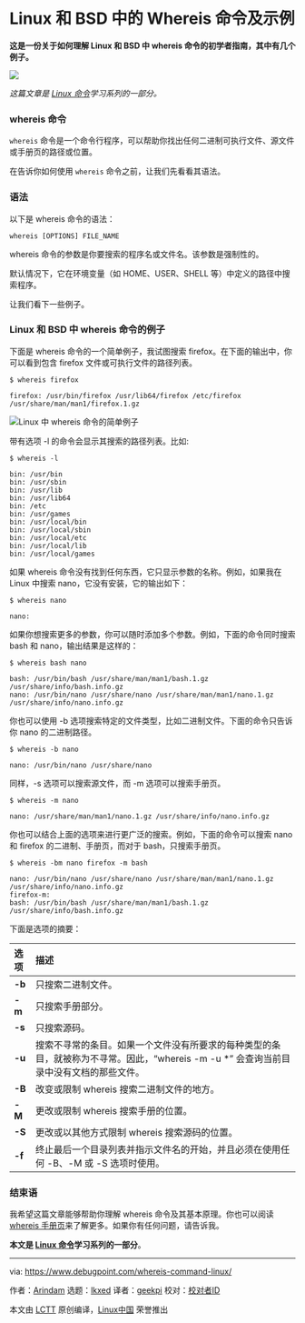 [#]: subject: "Whereis Command in Linux and BSD with Examples"
[#]: via: "https://www.debugpoint.com/whereis-command-linux/"
[#]: author: "Arindam https://www.debugpoint.com/author/admin1/"
[#]: collector: "lkxed"
[#]: translator: "geekpi"
[#]: reviewer: " "
[#]: publisher: " "
[#]: url: " "

Linux 和 BSD 中的 Whereis 命令及示例
======

**这是一份关于如何理解 Linux 和 BSD 中 whereis 命令的初学者指南，其中有几个例子。**

![][1]

_这篇文章是 [Linux 命令][2]学习系列的一部分。_

### whereis 命令

`whereis` 命令是一个命令行程序，可以帮助你找出任何二进制可执行文件、源文件或手册页的路径或位置。

在告诉你如何使用 `whereis` 命令之前，让我们先看看其语法。

### 语法

以下是 whereis 命令的语法：

```
whereis [OPTIONS] FILE_NAME
```

whereis 命令的参数是你要搜索的程序名或文件名。该参数是强制性的。

默认情况下，它在环境变量（如 HOME、USER、SHELL 等）中定义的路径中搜索程序。

让我们看下一些例子。

### Linux 和 BSD 中 whereis 命令的例子

下面是 whereis 命令的一个简单例子，我试图搜索 firefox。在下面的输出中，你可以看到包含 firefox 文件或可执行文件的路径列表。

```
$ whereis firefox

firefox: /usr/bin/firefox /usr/lib64/firefox /etc/firefox /usr/share/man/man1/firefox.1.gz
```

![Linux 中 whereis 命令的简单例子][3]

带有选项 -l 的命令会显示其搜索的路径列表。比如:

```
$ whereis -l

bin: /usr/bin
bin: /usr/sbin
bin: /usr/lib
bin: /usr/lib64
bin: /etc
bin: /usr/games
bin: /usr/local/bin
bin: /usr/local/sbin
bin: /usr/local/etc
bin: /usr/local/lib
bin: /usr/local/games
```

如果 whereis 命令没有找到任何东西，它只显示参数的名称。例如，如果我在 Linux 中搜索 nano，它没有安装，它的输出如下：

```
$ whereis nano
```

```
nano:
```

如果你想搜索更多的参数，你可以随时添加多个参数。例如，下面的命令同时搜索 bash 和 nano，输出结果是这样的：

```
$ whereis bash nano

bash: /usr/bin/bash /usr/share/man/man1/bash.1.gz /usr/share/info/bash.info.gz
nano: /usr/bin/nano /usr/share/nano /usr/share/man/man1/nano.1.gz /usr/share/info/nano.info.gz
```

你也可以使用 -b 选项搜索特定的文件类型，比如二进制文件。下面的命令只告诉你 nano 的二进制路径。

```
$ whereis -b nano

nano: /usr/bin/nano /usr/share/nano
```

同样，-s 选项可以搜索源文件，而 -m 选项可以搜索手册页。

```
$ whereis -m nano

nano: /usr/share/man/man1/nano.1.gz /usr/share/info/nano.info.gz
```

你也可以结合上面的选项来进行更广泛的搜索。例如，下面的命令可以搜索 nano 和 firefox 的二进制、手册页，而对于 bash，只搜索手册页。

```
$ whereis -bm nano firefox -m bash

nano: /usr/bin/nano /usr/share/nano /usr/share/man/man1/nano.1.gz /usr/share/info/nano.info.gz
firefox-m:
bash: /usr/bin/bash /usr/share/man/man1/bash.1.gz /usr/share/info/bash.info.gz
```

下面是选项的摘要：

| 选项 | 描述 |
| :- | :- |
| **-b** | 只搜索二进制文件。|
| **-m** | 只搜索手册部分。|
| **-s** | 只搜索源码。|
| **-u** | 搜索不寻常的条目。如果一个文件没有所要求的每种类型的条目，就被称为不寻常。因此，“whereis -m -u *” 会查询当前目录中没有文档的那些文件。|
| **-B** | 改变或限制 whereis 搜索二进制文件的地方。|
| **-M** | 更改或限制 whereis 搜索手册的位置。|
| **-S** | 更改或以其他方式限制 whereis 搜索源码的位置。|
| **-f** | 终止最后一个目录列表并指示文件名的开始，并且必须在使用任何 -B、-M 或 -S 选项时使用。|

### 结束语

我希望这篇文章能够帮助你理解 whereis 命令及其基本原理。你也可以阅读 [whereis 手册页][4]来了解更多。如果你有任何问题，请告诉我。

**本文是 [Linux 命令][2]学习系列的一部分**。

--------------------------------------------------------------------------------

via: https://www.debugpoint.com/whereis-command-linux/

作者：[Arindam][a]
选题：[lkxed][b]
译者：[geekpi](https://github.com/geekpi)
校对：[校对者ID](https://github.com/校对者ID)

本文由 [LCTT](https://github.com/LCTT/TranslateProject) 原创编译，[Linux中国](https://linux.cn/) 荣誉推出

[a]: https://www.debugpoint.com/author/admin1/
[b]: https://github.com/lkxed
[1]: https://www.debugpoint.com/wp-content/uploads/2023/01/whereis-head.jpg
[2]: https://www.debugpoint.com/category/linux-commands
[3]: https://www.debugpoint.com/wp-content/uploads/2023/01/Simple-example-of-whereis-command-in-Linux.jpg
[4]: https://linux.die.net/man/1/whereis